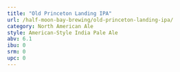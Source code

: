 ```yaml
---
title: "Old Princeton Landing IPA"
url: /half-moon-bay-brewing/old-princeton-landing-ipa/
category: North American Ale
style: American-Style India Pale Ale
abv: 6.1
ibu: 0
srm: 0
upc: 0
---
```


